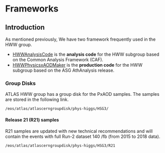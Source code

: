 # Frameworks

## Introduction 

As mentioned previously, We have two framework frequently used in the HWW group. 

* [HWWAnalysisCode](https://gitlab.cern.ch/atlas-physics/higgs/hww/HWWAnalysisCode) is the **analysis code** for the HWW subgroup based on the Common Analysis Framework \(CAF\).
* [HWWPhysicsxAODMaker](https://gitlab.cern.ch/atlas-physics/higgs/hww/HWWPhysicsxAODMaker) is the **production code** for the HWW subgroup based on the ASG AthAnalysis release.

### Group Disks

ATLAS HWW group has a group disk for the PxAOD samples. The samples are stored in the following link.

```text
/eos/atlas/atlascerngroupdisk/phys-higgs/HSG3/
```

#### Release 21 \(R21\) samples 

R21 samples are updated with new technical recommendations and will contain the events with full Run-2 dataset 140 /fb \(from 2015 to 2018 data\). 

```text
/eos/atlas/atlascerngroupdisk/phys-higgs/HSG3/R21
```

